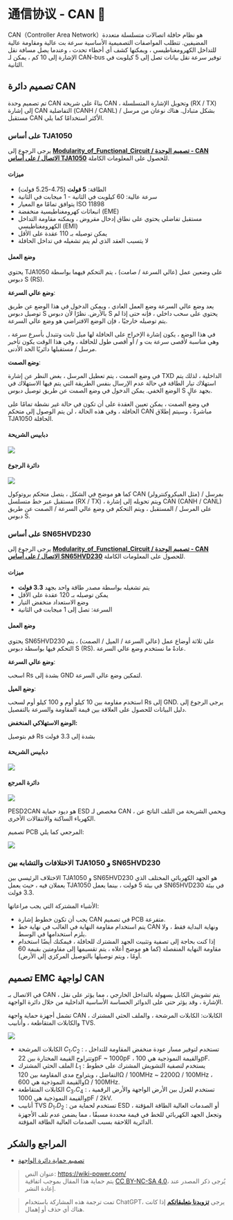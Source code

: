 # 通信协议 - CAN 🚧

CAN（Controller Area Network）هو نظام حافلة اتصالات متسلسلة متعددة المضيفين. تتطلب المواصفات التصميمية الأساسية سرعة بت عالية ومقاومة عالية للتداخل الكهرومغناطيسي ، ويمكنها كشف أي أخطاء تحدث ، وعندما يصل مسافة نقل الإشارة إلى 10 كم ، يمكن لـ CAN-bus توفير سرعة نقل بيانات تصل إلى 5 كيلوبت في الثانية.

## تصميم دائرة CAN

تم تصميم وحدة CAN بناءً على شريحة CAN ، وتحويل الإشارة المتسلسلة (RX / TX) إلى إشارة CAN التفاضلية (CANH / CANL) بشكل متبادل. هناك نوعان من مرسل / مستقبل CAN الأكثر استخدامًا كما يلي.

### على أساس TJA1050

يرجى الرجوع إلى [**Modularity_of_Functional_Circuit / تصميم الوحدة - CAN الاتصال / على أساس TJA1050**](https://github.com/linyuxuanlin/Modularity_of_Functional_Circuit/tree/master/%E6%A8%A1%E5%9D%97%E8%AE%BE%E8%AE%A1-CAN%E9%80%9A%E4%BF%A1/%E5%9F%BA%E4%BA%8ETJA1050) للحصول على المعلومات الكاملة.

#### ميزات

- الطاقة: **5 فولت** (4.75-5.25 فولت)
- سرعة عالية: 60 كيلوبت في الثانية - 1 ميجابت في الثانية
- يتوافق تمامًا مع المعيار ISO 11898
- انبعاثات كهرومغناطيسية منخفضة (EME)
- مستقبل تفاضلي يحتوي على نطاق إدخال مقروض ، ويمكنه مقاومة التداخل الكهرومغناطيسي (EMI)
- يمكن توصيله بـ 110 عقدة على الأقل
- لا يتسبب العقد الذي لم يتم تشغيله في تداخل الحافلة

#### وضع العمل

يحتوي TJA1050 على وضعين عمل (عالي السرعة / صامت) ، يتم التحكم فيهما بواسطة دبوس S (RS).

**وضع عالي السرعة**:

يعد وضع عالي السرعة وضع العمل العادي ، ويمكن الدخول في هذا الوضع عن طريق توصيل دبوس S بالأرض. نظرًا لأن دبوس S يحتوي على سحب داخلي ، فإنه حتى إذا لم يتم توصيله خارجيًا ، فإن الوضع الافتراضي هو وضع عالي السرعة.

في هذا الوضع ، يكون إشارة الإخراج على الحافلة لها ميل ثابت وتتبدل بأسرع سرعة ، وهي مناسبة لأقصى سرعة بت و / أو أقصى طول للحافلة ، وفي هذا الوقت يكون تأخير مرسل / مستقبلها دائريًا الحد الأدنى.

**وضع الصمت**:

في وضع الصمت ، يتم تعطيل المرسل ، بغض النظر عن إشارة TXD الداخلية ، لذلك يتم استهلاك تيار الطاقة في حالة عدم الإرسال بنفس الطريقة التي يتم فيها الاستهلاك في الوضع الخفي. يمكن الدخول في وضع الصمت عن طريق توصيل دبوس S بجهد عالٍ.

في وضع الصمت ، يمكن تعيين العقدة على أن تكون في حالة غير نشطة تمامًا على الحافلة ، وفي هذه الحالة ، لن يتم الوصول إلى متحكم CAN مباشرةً ، وسيتم إطلاق TJA1050 الحافلة.

#### دبابيس الشريحة

![](https://wiki-media-1253965369.cos.ap-guangzhou.myqcloud.com/img/20210607102222.png)

#### دائرة الرجوع

![](https://wiki-media-1253965369.cos.ap-guangzhou.myqcloud.com/img/20210607115611.png)

كما هو موضح في الشكل ، يتصل متحكم بروتوكول CAN (مثل الميكروكنترولر) بمرسل / مستقبل عبر خط متسلسل (RX / TX) ، ويتم تحويله إلى إشارة CAN (CANH / CANL) على المرسل / المستقبل ، ويتم التحكم في وضع عالي السرعة / الصمت عن طريق دبوس S.

### على أساس SN65HVD230

يرجى الرجوع إلى [**Modularity_of_Functional_Circuit / تصميم الوحدة - CAN الاتصال / على أساس SN65HVD230**](https://github.com/linyuxuanlin/Modularity_of_Functional_Circuit/tree/master/%E6%A8%A1%E5%9D%97%E8%AE%BE%E8%AE%A1-CAN%E9%80%9A%E4%BF%A1/%E5%9F%BA%E4%BA%8ESN65HVD230) للحصول على المعلومات الكاملة.

#### ميزات

- يتم تشغيله بواسطة مصدر طاقة واحد بجهد **3.3 فولت**
- يمكن توصيله بـ 120 عقدة على الأقل
- وضع الاستعداد منخفض التيار
- السرعة: تصل إلى 1 ميجابت في الثانية

#### وضع العمل

يحتوي SN65HVD230 على ثلاثة أوضاع عمل (عالي السرعة / الميل / الصمت) ، يتم التحكم فيها بواسطة دبوس S (RS). عادةً ما نستخدم وضع عالي السرعة.

**وضع عالي السرعة**:

اسحب Rs بشدة إلى GND لتمكين وضع عالي السرعة.

**وضع الميل**:

استخدم مقاومة بين 10 كيلو أوم و 100 كيلو أوم لسحب Rs إلى GND. يرجى الرجوع إلى دليل البيانات للحصول على العلاقة بين قيمة المقاومة والسرعة بالتفصيل.



**الوضع الاستهلاكي المنخفض:**

قم بتوصيل Rs بشدة إلى 3.3 فولت

#### دبابيس الشريحة

![](https://wiki-media-1253965369.cos.ap-guangzhou.myqcloud.com/img/20210607155539.png)

#### دائرة المرجع

![](https://wiki-media-1253965369.cos.ap-guangzhou.myqcloud.com/img/20210607171051.png)

PESD2CAN هو ديود حماية ESD مخصص لـ CAN ، ويحمي الشريحة من التلف الناتج عن الكهرباء الساكنة والانتقالات الأخرى.

تصميم PCB المرجعي كما يلي:

![](https://wiki-media-1253965369.cos.ap-guangzhou.myqcloud.com/img/20210607171427.png)

### الاختلافات والتشابه بين TJA1050 و SN65HVD230

الاختلاف الرئيسي بين TJA1050 و SN65HVD230 هو الجهد الكهربائي المختلف الذي يعملان فيه ، حيث يعمل TJA1050 في بيئة 5 فولت ، بينما يعمل SN65HVD230 في بيئة 3.3 فولت.

الأشياء المشتركة التي يجب مراعاتها:

- يجب أن تكون خطوط إشارة CAN في تصميم PCB متفرعة.
- يتم استخدام مقاومة النهاية في الغالب في نهاية خط CAN ونهاية البداية فقط ، ولا يلزم استخدامها في الوسط.
- إذا كنت بحاجة إلى تصفية وتثبيت الجهد المشترك للحافلة ، فيمكنك أيضًا استخدام مقاومة النهاية المنفصلة (كما هو موضح أعلاه ، يتم تقسيمها إلى مقاومتين بقيمة 60 أومًا ، ويتم توصيلها بالتوصيل المركزي إلى الأرض).

## تصميم EMC لواجهة CAN

في الاتصال بـ CAN ، يتم تشويش الكابل بسهولة بالتداخل الخارجي ، مما يؤثر على نقل الإشارة ، وقد يؤثر حتى على الدوائر الحساسة الأساسية الداخلية من خلال دائرة الواجهة.

تشمل أجهزة حماية واجهة CAN الكابلات: الكابلات المرشحة ، والملف الحثي المشترك ، والكابلات المتقاطعة ، وأنابيب TVS.

![](https://wiki-media-1253965369.cos.ap-guangzhou.myqcloud.com/img/20211220134905.png)

- الكابلات المرشحة $C_1،C_2$ : تستخدم لتوفير مسار عودة منخفض المقاومة للتداخل ، وتتراوح القيمة المختارة بين 22pF ~ 1000pF ، والقيمة النموذجية هي 100pF.
- الملف الحثي المشترك $L_1$ : يستخدم لتصفية التشويش المشترك على خطوط التفاضل ، ويتراوح مدى المقاومة بين 120Ω / 100MHz ~ 2200Ω / 100MHz ، والقيمة النموذجية هي 600Ω / 100MHz.
- الكابلات المتقاطعة $C_3،C_4$ : تستخدم للعزل بين الأرض الواجهة والأرض الرقمية ، والقيمة النموذجية هي 1000pF / 2kV.
- أنابيب TVS $D_1،D_2$ : تستخدم لحماية من ESD أو الصدمات العالية الطاقة المؤقتة ، وتجعل الجهد الكهربائي للخط في قيمة محددة مسبقًا ، مما يضمن عدم تلف الأجهزة الدائرية اللاحقة بسبب الصدمات العالية الطاقة المؤقتة.

## المراجع والشكر

- [تصميم حماية دائرة الواجهة](https://blog.csdn.net/weixin_40877615/article/details/94381422)

> عنوان النص: <https://wiki-power.com/>  
> يتم حماية هذا المقال بموجب اتفاقية [CC BY-NC-SA 4.0](https://creativecommons.org/licenses/by/4.0/deed.zh)، يُرجى ذكر المصدر عند إعادة النشر.

> تمت ترجمة هذه المشاركة باستخدام ChatGPT، يرجى [**تزويدنا بتعليقاتكم**](https://github.com/linyuxuanlin/Wiki_MkDocs/issues/new) إذا كانت هناك أي حذف أو إهمال.
